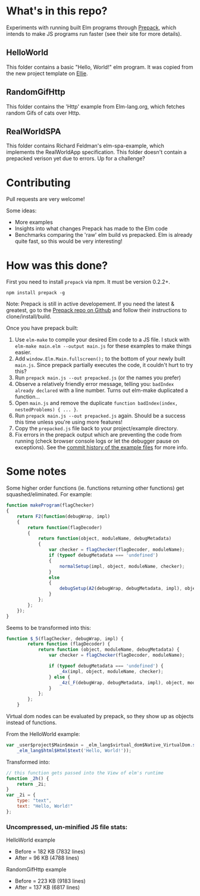 # What's in this repo?
Experiments with running built Elm programs through [Prepack](https://prepack.io/), which intends to make JS programs run faster (see their site for more details).

## HelloWorld
This folder contains a basic "Hello, World!" elm program.  It was copied from the new project template on [Ellie](https://ellie-app.com/new).

## RandomGifHttp
This folder contains the 'Http' example from Elm-lang.org, which fetches random Gifs of cats over Http.

## RealWorldSPA
This folder contains Richard Feldman's elm-spa-example, which implements the RealWorldApp specification.  This folder doesn't contain a prepacked verison yet due to errors.  Up for a challenge?

# Contributing
Pull requests are very welcome!

Some ideas:
- More examples
- Insights into what changes Prepack has made to the Elm code
- Benchmarks comparing the 'raw' elm build vs prepacked.  Elm is already quite fast, so this would be very interesting!

# How was this done?
First you need to install `prepack` via npm.  It must be version 0.2.2+.
```
npm install prepack -g
```

Note:  Prepack is still in active developement.  If you need the latest & greatest, go to the [Prepack repo on Github](https://github.com/facebook/prepack) and follow their instructions to clone/install/build.

Once you have prepack built:

1. Use `elm-make` to compile your desired Elm code to a JS file.  I stuck with `elm-make main.elm --output main.js` for these examples to make things easier.
2. Add `window.Elm.Main.fullscreen();` to the bottom of your newly built `main.js`.  Since prepack partially executes the code, it couldn't hurt to try this?
3. Run `prepack main.js --out prepacked.js` (or the names you prefer)
4. Observe a relatively friendly error message, telling you: `badIndex already declared` with a line number.  Turns out elm-make duplicated a function...
5. Open `main.js` and remove the duplicate `function badIndex(index, nestedProblems) { ... }`.
8. Run `prepack main.js --out prepacked.js` again.  Should be a success this time unless you're using more features!
9. Copy the `prepacked.js` file back to your project/example directory.
10. Fix errors in the prepack output which are preventing the code from running (check browser console logs or let the debugger pause on exceptions).  See the [commit history of the example files](https://github.com/SkaterDad/elm-prepack-experiments/commit/5785de8d63e8690138ddf26a7f4e1af3ff36ba8c) for more info.

# Some notes
Some higher order functions (ie. functions returning other functions) get squashed/eliminated.  For example:

```javascript
function makeProgram(flagChecker)
{
	return F2(function(debugWrap, impl)
	{
		return function(flagDecoder)
		{
			return function(object, moduleName, debugMetadata)
			{
				var checker = flagChecker(flagDecoder, moduleName);
				if (typeof debugMetadata === 'undefined')
				{
					normalSetup(impl, object, moduleName, checker);
				}
				else
				{
					debugSetup(A2(debugWrap, debugMetadata, impl), object, moduleName, checker);
				}
			};
		};
	});
}
```
Seems to be transformed into this:

```javascript
function $_5(flagChecker, debugWrap, impl) {
		return function (flagDecoder) {
			return function (object, moduleName, debugMetadata) {
				var checker = flagChecker(flagDecoder, moduleName);

				if (typeof debugMetadata === 'undefined') {
					_4x(impl, object, moduleName, checker);
				} else {
					_4z(_F(debugWrap, debugMetadata, impl), object, moduleName, checker);
				}
			};
		};
	}
```

Virtual dom nodes can be evaluated by prepack, so they show up as objects instead of functions.

From the HelloWorld example:
```javascript
var _user$project$Main$main = _elm_lang$virtual_dom$Native_VirtualDom.staticProgram(
	_elm_lang$html$Html$text('Hello, World!'));
```
Transformed into:
```javascript
// this function gets passed into the View of elm's runtime
function _2h() {
	return _2i;
}
var _2i = {
	type: "text",
	text: "Hello, World!"
};
```

### Uncompressed, un-minified JS file stats:

HelloWorld example
- Before = 182 KB (7832 lines)
- After = 96 KB (4788 lines)

RandomGifHttp example
- Before = 223 KB (9183 lines)
- After = 137 KB (6817 lines)
